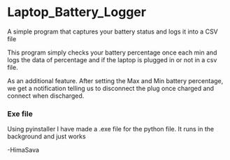 # Laptop_Battery_Logger
A simple program that captures your battery status and logs it into a CSV file

This program simply checks your battery percentage once each min and logs the data of percentage and if the laptop is plugged in or not in a csv file.

As an additional feature. After setting the Max and Min battery percentage, we get a notification telling us to disconnect the plug once charged and connect when discharged.

### Exe file
Using pyinstaller I have made a .exe file for the python file. It runs in the background and just works


-HimaSava
